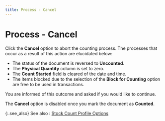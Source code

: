 ```yaml
---
title: Process - Cancel
---
```


# Process - Cancel


Click the **Cancel** option to abort  the counting process. The processes that occur as a result of this action  are elucidated below:

- The status  of the document is reversed to **Uncounted**.
- The **Physical 
 Quantity** column is set to zero.
- The **Count 
 Started** field is cleared of the date and time.
- The items blocked  due to the selection of the **Block for 
 Counting** option are free to be used in transactions.



You are informed of this outcome and asked if you would like to continue.


The **Cancel** option is disabled  once you mark the document as **Counted**.


{:.see_also}
See also
: [Stock  Count Profile Options]({{site.wm_baseurl}}/inv-adj/stock-count/stock-count-profile-options/stock_count_profile_options.html)
